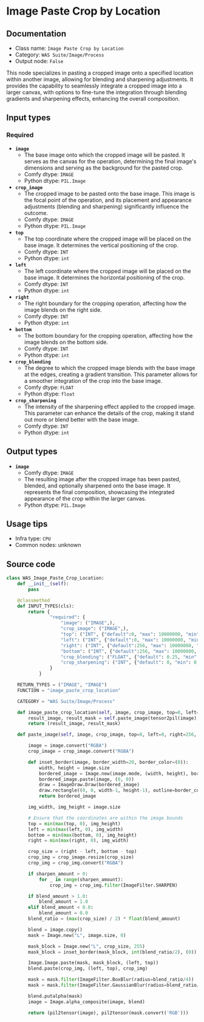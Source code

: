 # Image Paste Crop by Location
## Documentation
- Class name: `Image Paste Crop by Location`
- Category: `WAS Suite/Image/Process`
- Output node: `False`

This node specializes in pasting a cropped image onto a specified location within another image, allowing for blending and sharpening adjustments. It provides the capability to seamlessly integrate a cropped image into a larger canvas, with options to fine-tune the integration through blending gradients and sharpening effects, enhancing the overall composition.
## Input types
### Required
- **`image`**
    - The base image onto which the cropped image will be pasted. It serves as the canvas for the operation, determining the final image's dimensions and serving as the background for the pasted crop.
    - Comfy dtype: `IMAGE`
    - Python dtype: `PIL.Image`
- **`crop_image`**
    - The cropped image to be pasted onto the base image. This image is the focal point of the operation, and its placement and appearance adjustments (blending and sharpening) significantly influence the outcome.
    - Comfy dtype: `IMAGE`
    - Python dtype: `PIL.Image`
- **`top`**
    - The top coordinate where the cropped image will be placed on the base image. It determines the vertical positioning of the crop.
    - Comfy dtype: `INT`
    - Python dtype: `int`
- **`left`**
    - The left coordinate where the cropped image will be placed on the base image. It determines the horizontal positioning of the crop.
    - Comfy dtype: `INT`
    - Python dtype: `int`
- **`right`**
    - The right boundary for the cropping operation, affecting how the image blends on the right side.
    - Comfy dtype: `INT`
    - Python dtype: `int`
- **`bottom`**
    - The bottom boundary for the cropping operation, affecting how the image blends on the bottom side.
    - Comfy dtype: `INT`
    - Python dtype: `int`
- **`crop_blending`**
    - The degree to which the cropped image blends with the base image at the edges, creating a gradient transition. This parameter allows for a smoother integration of the crop into the base image.
    - Comfy dtype: `FLOAT`
    - Python dtype: `float`
- **`crop_sharpening`**
    - The intensity of the sharpening effect applied to the cropped image. This parameter can enhance the details of the crop, making it stand out more or blend better with the base image.
    - Comfy dtype: `INT`
    - Python dtype: `int`
## Output types
- **`image`**
    - Comfy dtype: `IMAGE`
    - The resulting image after the cropped image has been pasted, blended, and optionally sharpened onto the base image. It represents the final composition, showcasing the integrated appearance of the crop within the larger canvas.
    - Python dtype: `PIL.Image`
## Usage tips
- Infra type: `CPU`
- Common nodes: unknown


## Source code
```python
class WAS_Image_Paste_Crop_Location:
    def __init__(self):
        pass

    @classmethod
    def INPUT_TYPES(cls):
        return {
                "required": {
                    "image": ("IMAGE",),
                    "crop_image": ("IMAGE",),
                    "top": ("INT", {"default":0, "max": 10000000, "min":0, "step":1}),
                    "left": ("INT", {"default":0, "max": 10000000, "min":0, "step":1}),
                    "right": ("INT", {"default":256, "max": 10000000, "min":0, "step":1}),
                    "bottom": ("INT", {"default":256, "max": 10000000, "min":0, "step":1}),
                    "crop_blending": ("FLOAT", {"default": 0.25, "min": 0.0, "max": 1.0, "step": 0.01}),
                    "crop_sharpening": ("INT", {"default": 0, "min": 0, "max": 3, "step": 1}),
                }
            }

    RETURN_TYPES = ("IMAGE", "IMAGE")
    FUNCTION = "image_paste_crop_location"

    CATEGORY = "WAS Suite/Image/Process"

    def image_paste_crop_location(self, image, crop_image, top=0, left=0, right=256, bottom=256, crop_blending=0.25, crop_sharpening=0):
        result_image, result_mask = self.paste_image(tensor2pil(image), tensor2pil(crop_image), top, left, right, bottom, crop_blending, crop_sharpening)
        return (result_image, result_mask)

    def paste_image(self, image, crop_image, top=0, left=0, right=256, bottom=256, blend_amount=0.25, sharpen_amount=1):

        image = image.convert("RGBA")
        crop_image = crop_image.convert("RGBA")

        def inset_border(image, border_width=20, border_color=(0)):
            width, height = image.size
            bordered_image = Image.new(image.mode, (width, height), border_color)
            bordered_image.paste(image, (0, 0))
            draw = ImageDraw.Draw(bordered_image)
            draw.rectangle((0, 0, width-1, height-1), outline=border_color, width=border_width)
            return bordered_image

        img_width, img_height = image.size

        # Ensure that the coordinates are within the image bounds
        top = min(max(top, 0), img_height)
        left = min(max(left, 0), img_width)
        bottom = min(max(bottom, 0), img_height)
        right = min(max(right, 0), img_width)

        crop_size = (right - left, bottom - top)
        crop_img = crop_image.resize(crop_size)
        crop_img = crop_img.convert("RGBA")

        if sharpen_amount > 0:
            for _ in range(sharpen_amount):
                crop_img = crop_img.filter(ImageFilter.SHARPEN)

        if blend_amount > 1.0:
            blend_amount = 1.0
        elif blend_amount < 0.0:
            blend_amount = 0.0
        blend_ratio = (max(crop_size) / 2) * float(blend_amount)

        blend = image.copy()
        mask = Image.new("L", image.size, 0)

        mask_block = Image.new("L", crop_size, 255)
        mask_block = inset_border(mask_block, int(blend_ratio/2), (0))

        Image.Image.paste(mask, mask_block, (left, top))
        blend.paste(crop_img, (left, top), crop_img)

        mask = mask.filter(ImageFilter.BoxBlur(radius=blend_ratio/4))
        mask = mask.filter(ImageFilter.GaussianBlur(radius=blend_ratio/4))

        blend.putalpha(mask)
        image = Image.alpha_composite(image, blend)

        return (pil2tensor(image), pil2tensor(mask.convert('RGB')))

```
